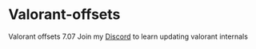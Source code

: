 # Valorant-offsets
Valorant offsets 7.07
Join my [Discord](https://discord.gg/8fgPNGxftM) to learn updating valorant internals
